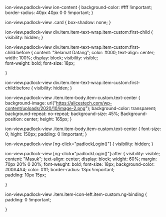 ion-view.padlock-view ion-content {
	 background-color: #fff !important;
  	 border-radius: 40px 40px 0 0 !important; 
}

ion-view.padlock-view .card {
  	box-shadow: none;
}


ion-view.padlock-view div.item.item-text-wrap.item-custom:first-child {
  	visibility: hidden;	
}

ion-view.padlock-view div.item.item-text-wrap.item-custom:first-child:before {
  	content: "Selamat Datang";
  	color: #000;
  	text-align: center;
  	width: 100%;
  	display: block;
  	visibility: visible; 	
  	font-weight: bold;
  	font-size:	18px;
  	
}

ion-view.padlock-view div.item.item-text-wrap.item-custom:first-child:before {
   visibility: hidden;
}


ion-view.padlock-view .item.item-body.item-custom.text-center {
  	background-image: url("https://alicestech.com/wp-content/uploads/2020/10/image-2.png");
  	background-color: transparent;
  	background-repeat: no-repeat;
  	background-size: 45%;
    Background-position: center; 
  	height: 165px;
}

ion-view.padlock-view .item.item-body.item-custom.text-center {
	font-size: 0;
  	hight: 150px;
  	padding: 0 !important;
}	  	

ion-view.padlock-view [ng-click="padlockLogin()"] {
 	visibility: hidden;
}

ion-view.padlock-view [ng-click="padlockLogin()"]:after {
 	visibility: visible;
  	content: "Masuk";
  	text-align: center;
  	display: block;
  	widght: 60%;
  	margin: 70px 20% 0 20%;
  	font-weught: bold;
  	font-size: 18px;
  	background-color: #00A4A4;
  	color: #fff;
    border-radius: 13px !important;  	
	padding: 10px 15px;
  
}

ion-view.padlock-view .item.item-icon-left.item-custom.ng-binding {
	padding: 0 !important;
  	
}
